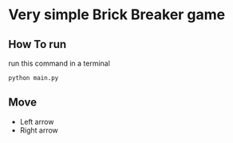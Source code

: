 # Very simple Brick Breaker game

## How To run

run this command in a terminal

```terminal
python main.py
```

## Move

- Left arrow
- Right arrow
